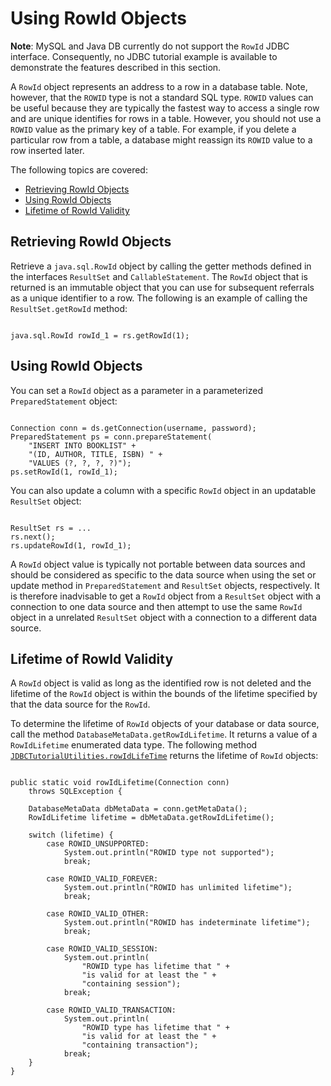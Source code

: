 
# Using RowId Objects

**Note**: MySQL and Java DB currently do not support the `RowId` JDBC interface. Consequently, no JDBC tutorial example is available to demonstrate the features described in this section.

A `RowId` object represents an address to a row in a database table. Note, however, that the `ROWID` type is not a standard SQL type. `ROWID` values can be useful because they are typically the fastest way to access a single row and are unique identifies for rows in a table. However, you should not use a `ROWID` value as the primary key of a table. For example, if you delete a particular row from a table, a database might reassign its `ROWID` value to a row inserted later.

The following topics are covered:

- [Retrieving RowId Objects](#retrieving_rowid_objects)
- [Using RowId Objects](#using_rowid_objects)
- [Lifetime of RowId Validity](#lifetime_rowid_validity)

## <a name="retrieving_rowid_objects" id="retrieving_rowid_objects">Retrieving RowId Objects</a>

Retrieve a `java.sql.RowId` object by calling the getter methods defined in the interfaces `ResultSet` and `CallableStatement`. The `RowId` object that is returned is an immutable object that you can use for subsequent referrals as a unique identifier to a row. The following is an example of calling the `ResultSet.getRowId` method:

```

java.sql.RowId rowId_1 = rs.getRowId(1);

```

## <a name="using_rowid_objects" id="using_rowid_objects">Using RowId Objects</a>

You can set a `RowId` object as a parameter in a parameterized `PreparedStatement` object:

```

Connection conn = ds.getConnection(username, password);
PreparedStatement ps = conn.prepareStatement(
    "INSERT INTO BOOKLIST" +
    "(ID, AUTHOR, TITLE, ISBN) " +
    "VALUES (?, ?, ?, ?)");
ps.setRowId(1, rowId_1);

```

You can also update a column with a specific `RowId` object in an updatable `ResultSet` object:

```

ResultSet rs = ...
rs.next();
rs.updateRowId(1, rowId_1);

```

A `RowId` object value is typically not portable between data sources and should be considered as specific to the data source when using the set or update method in `PreparedStatement` and `ResultSet` objects, respectively. It is therefore inadvisable to get a `RowId` object from a `ResultSet` object with a connection to one data source and then attempt to use the same `RowId` object in a unrelated `ResultSet` object with a connection to a different data source.

## <a name="lifetime_rowid_validity" id="lifetime_rowid_validity">Lifetime of RowId Validity</a>

A `RowId` object is valid as long as the identified row is not deleted and the lifetime of the `RowId` object is within the bounds of the lifetime specified by that the data source for the `RowId`.

To determine the lifetime of `RowId` objects of your database or data source, call the method `DatabaseMetaData.getRowIdLifetime`. It returns a value of a `RowIdLifetime` enumerated data type. The following method [`JDBCTutorialUtilities.rowIdLifeTime`](gettingstarted.html) returns the lifetime of `RowId` objects:

```

public static void rowIdLifetime(Connection conn)
    throws SQLException {

    DatabaseMetaData dbMetaData = conn.getMetaData();
    RowIdLifetime lifetime = dbMetaData.getRowIdLifetime();

    switch (lifetime) {
        case ROWID_UNSUPPORTED:
            System.out.println("ROWID type not supported");
            break;

        case ROWID_VALID_FOREVER:
            System.out.println("ROWID has unlimited lifetime");
            break;

        case ROWID_VALID_OTHER:
            System.out.println("ROWID has indeterminate lifetime");
            break;

        case ROWID_VALID_SESSION:
            System.out.println(
                "ROWID type has lifetime that " +
                "is valid for at least the " +
                "containing session");
            break;

        case ROWID_VALID_TRANSACTION:
            System.out.println(
                "ROWID type has lifetime that " +
                "is valid for at least the " +
                "containing transaction");
            break;
    }
}

```
